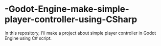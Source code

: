 # -Godot-Engine-make-simple-player-controller-using-CSharp
In this repository, I'll make a project about simple player controller in Godot Engine using C# script.
